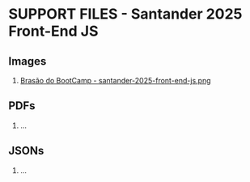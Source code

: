 # SUPPORT FILES - Santander 2025 Front-End JS

## Images

1. [Brasão do BootCamp - santander-2025-front-end-js.png](/3-SFE-Support-files)

## PDFs

1. ... 

## JSONs

1. ...
